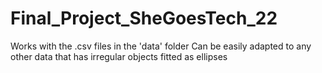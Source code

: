 # Final_Project_SheGoesTech_22

Works with the .csv files in the 'data' folder
Can be easily adapted to any other data that has irregular objects fitted as ellipses
